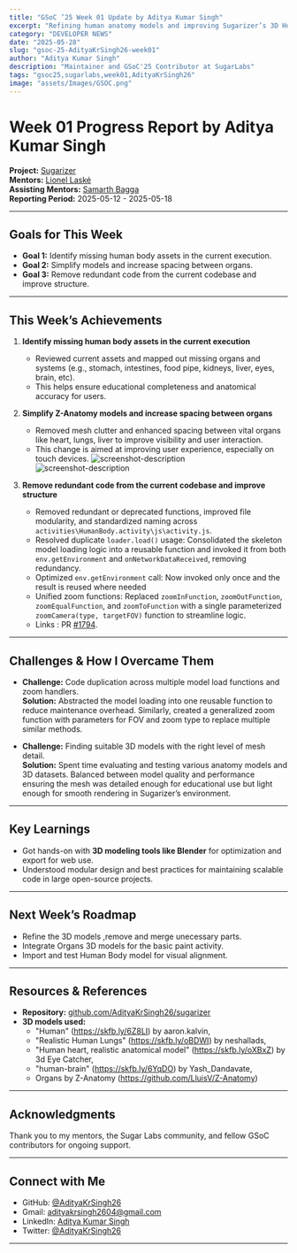 ```yaml
---
title: "GSoC ’25 Week 01 Update by Aditya Kumar Singh"
excerpt: "Refining human anatomy models and improving Sugarizer’s 3D Human Activity"
category: "DEVELOPER NEWS"
date: "2025-05-28"
slug: "gsoc-25-AdityaKrSingh26-week01"
author: "Aditya Kumar Singh"
description: "Maintainer and GSoC'25 Contributor at SugarLabs"
tags: "gsoc25,sugarlabs,week01,AdityaKrSingh26"
image: "assets/Images/GSOC.png"
---
```


<!-- markdownlint-disable -->

# Week 01 Progress Report by Aditya Kumar Singh

**Project:** [Sugarizer](https://github.com/llaske/sugarizer)   
**Mentors:** [Lionel Laské](https://github.com/llaske)   
**Assisting Mentors:** [Samarth Bagga](https://github.com/SamarthBagga)   
**Reporting Period:** 2025-05-12 - 2025-05-18   

---

## Goals for This Week

- **Goal 1:** Identify missing human body assets in the current execution.
- **Goal 2:** Simplify models and increase spacing between organs.
- **Goal 3:** Remove redundant code from the current codebase and improve structure.

---

## This Week’s Achievements

1. **Identify missing human body assets in the current execution**  
   - Reviewed current assets and mapped out missing organs and systems (e.g., stomach, intestines, food pipe, kidneys, liver, eyes, brain, etc).  
   - This helps ensure educational completeness and anatomical accuracy for users.

2. **Simplify Z-Anatomy models and increase spacing between organs**  
   - Removed mesh clutter and enhanced spacing between vital organs like heart, lungs, liver to improve visibility and user interaction.
   - This change is aimed at improving user experience, especially on touch devices.
   ![screenshot-description](https://i.ibb.co/zHbVQ39Z/Screenshot-2025-05-14-130753.png)  
   ![screenshot-description](https://i.ibb.co/hx8MSh0n/Screenshot-2025-05-14-130802.png)  


3. **Remove redundant code from the current codebase and improve structure**  
   - Removed redundant or deprecated functions, improved file modularity, and standardized naming across `activities\HumanBody.activity\js\activity.js`.
   - Resolved duplicate `loader.load()` usage: Consolidated the skeleton model loading logic into a reusable function and invoked it from both `env.getEnvironment` and `onNetworkDataReceived`, removing redundancy.
   - Optimized `env.getEnvironment` call: Now invoked only once and the result is reused where needed
   - Unified zoom functions: Replaced `zoomInFunction`, `zoomOutFunction`, `zoomEqualFunction`, and `zoomToFunction` with a single parameterized `zoomCamera(type, targetFOV)` function to streamline logic.
   - Links : PR [#1794](https://github.com/llaske/sugarizer/pull/1794).

---

## Challenges & How I Overcame Them

- **Challenge:** Code duplication across multiple model load functions and zoom handlers.  
  **Solution:** Abstracted the model loading into one reusable function to reduce maintenance overhead. Similarly, created a generalized zoom function with parameters for FOV and zoom type to replace multiple similar methods.

- **Challenge:** Finding suitable 3D models with the right level of mesh detail.  
  **Solution:** Spent time evaluating and testing various anatomy models and 3D datasets. Balanced between model quality and performance ensuring the mesh was detailed enough for educational use but light enough for smooth rendering in Sugarizer’s environment.

---

## Key Learnings

- Got hands-on with **3D modeling tools like Blender** for optimization and export for web use.
- Understood modular design and best practices for maintaining scalable code in large open-source projects.

---

## Next Week’s Roadmap

- Refine the 3D models ,remove and merge unecessary parts.
- Integrate Organs 3D models for the basic paint activity.
- Import and test Human Body model for visual alignment.

---


## Resources & References

- **Repository:** [github.com/AdityaKrSingh26/sugarizer](https://github.com/AdityaKrSingh26/sugarizer)
- **3D models used:**
    - "Human" (https://skfb.ly/6Z8LI) by aaron.kalvin,
    - "Realistic Human Lungs" (https://skfb.ly/oBDWI) by neshallads,
    - "Human heart, realistic anatomical model" (https://skfb.ly/oXBxZ) by 3d Eye Catcher,
    - "human-brain" (https://skfb.ly/6YqDO) by Yash_Dandavate,
    - Organs by Z-Anatomy (https://github.com/LluisV/Z-Anatomy)


---


## Acknowledgments

Thank you to my mentors, the Sugar Labs community, and fellow GSoC contributors for ongoing support.

---

## Connect with Me

- GitHub: [@AdityaKrSingh26](https://github.com/AdityaKrSingh26)
- Gmail: [adityakrsingh2604@gmail.com](mailto:adityakrsingh2604@gmail.com)
- LinkedIn: [Aditya Kumar Singh](https://www.linkedin.com/in/adityakrsingh26/)
- Twitter: [@AdityaKrSingh26](https://x.com/AdityaKrSingh26)

---

